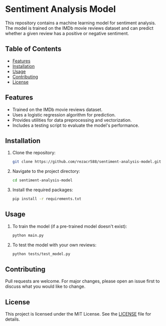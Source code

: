 # Sentiment Analysis Model

This repository contains a machine learning model for sentiment analysis. The model is trained on the IMDb movie reviews dataset and can predict whether a given review has a positive or negative sentiment.

## Table of Contents

- [Features](#features)
- [Installation](#installation)
- [Usage](#usage)
- [Contributing](#contributing)
- [License](#license)

## Features

- Trained on the IMDb movie reviews dataset.
- Uses a logistic regression algorithm for prediction.
- Provides utilities for data preprocessing and vectorization.
- Includes a testing script to evaluate the model's performance.

## Installation

1. Clone the repository:
   ```bash
   git clone https://github.com/rezacr588/sentiment-analysis-model.git
   ```

2. Navigate to the project directory:
   ```bash
   cd sentiment-analysis-model
   ```

3. Install the required packages:
   ```bash
   pip install -r requirements.txt
   ```

## Usage

1. To train the model (if a pre-trained model doesn't exist):
   ```bash
   python main.py
   ```

2. To test the model with your own reviews:
   ```bash
   python tests/test_model.py
   ```

## Contributing

Pull requests are welcome. For major changes, please open an issue first to discuss what you would like to change.

## License

This project is licensed under the MIT License. See the [LICENSE](LICENSE) file for details.
